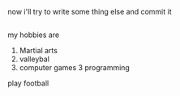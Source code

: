 now i'll try to write some thing else and commit it
##
my hobbies are 
1. Martial arts
2. valleybal
3. computer games
3 programming

play football 

